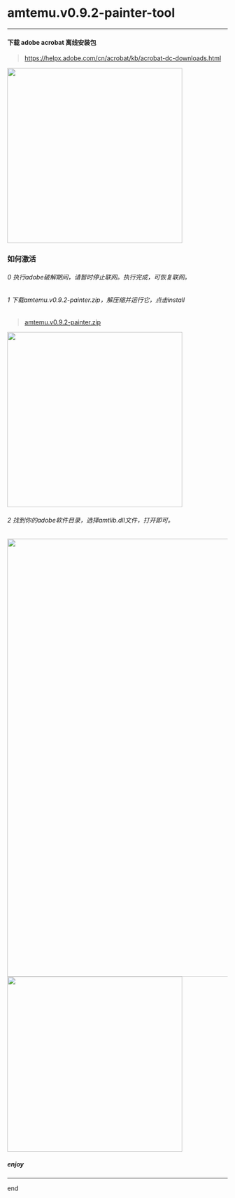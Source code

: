 # amtemu.v0.9.2-painter-tool

---

#### 下载 adobe acrobat 离线安装包

> https://helpx.adobe.com/cn/acrobat/kb/acrobat-dc-downloads.html


<img src="https://raw.githubusercontent.com/dzet-tool-for-quick/amtemu.v0.9.2-painter-tool/master/img/adobe1.png" width="400px" />


### 如何激活

###### 0 执行adobe破解期间，请暂时停止联网。执行完成，可恢复联网。


###### 1 下载amtemu.v0.9.2-painter.zip，解压缩并运行它，点击install

> [amtemu.v0.9.2-painter.zip](https://github.com/dzet-tool-for-quick/amtemu.v0.9.2-painter-tool/raw/master/file/amtemu.v0.9.2-painter.zip)


<img src="https://raw.githubusercontent.com/dzet-tool-for-quick/amtemu.v0.9.2-painter-tool/master/img/adobe2.png" width="400px" />



###### 2 找到你的adobe软件目录，选择amtlib.dll文件，打开即可。


<img src="https://raw.githubusercontent.com/dzet-tool-for-quick/amtemu.v0.9.2-painter-tool/master/img/adobe4.png" width="1000px" />

<img src="https://raw.githubusercontent.com/dzet-tool-for-quick/amtemu.v0.9.2-painter-tool/master/img/adobe5.png" width="400px" />


##### enjoy


---

end
